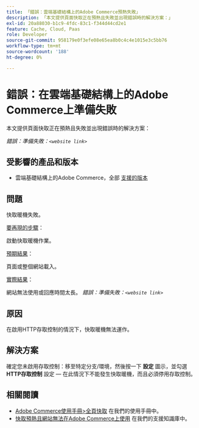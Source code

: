 ```yaml
---
title: 「錯誤：雲端基礎結構上的Adobe Commerce預熱失敗」
description: 「本文提供頁面快取正在預熱且失敗並出現錯誤時的解決方案：」
exl-id: 20a88030-b1c9-4fdc-83c1-f344d44cd2e1
feature: Cache, Cloud, Paas
role: Developer
source-git-commit: 958179e0f3efe08e65ea8b0c4c4e1015e3c5bb76
workflow-type: tm+mt
source-wordcount: '188'
ht-degree: 0%

---
```


# 錯誤：在雲端基礎結構上的Adobe Commerce上準備失敗

本文提供頁面快取正在預熱且失敗並出現錯誤時的解決方案：

*錯誤：準備失敗：`<website link>`*

## 受影響的產品和版本

* 雲端基礎結構上的Adobe Commerce，全部 [支援的版本](https://magento.com/sites/default/files/magento-software-lifecycle-policy.pdf)

## 問題

快取暖機失敗。

<u>要再現的步驟</u>：

啟動快取暖機作業。

<u>預期結果</u>：

頁面或整個網站載入。

<u>實際結果</u>：

網站無法使用或回應時間太長。 *錯誤：準備失敗：`<website link>`*

## 原因

在啟用HTTP存取控制的情況下，快取暖機無法運作。

## 解決方案

確定您未啟用存取控制：移至特定分支/環境，然後按一下 **設定** 圖示，並勾選 **HTTP存取控制** 設定 — 在此情況下不能發生快取暖機，而且必須停用存取控制。

## 相關閱讀

* [Adobe Commerce使用手冊>全頁快取](https://docs.magento.com/user-guide/system/cache-full-page.html) 在我們的使用手冊中。
* [快取預熱且網站無法在Adobe Commerce上使用](/help/troubleshooting/miscellaneous/cache-warming-up-and-site-unavailable-on-magento.md) 在我們的支援知識庫中。
